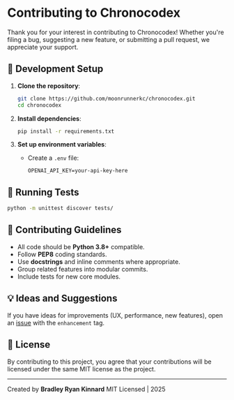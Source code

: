 # Contributing to Chronocodex

Thank you for your interest in contributing to Chronocodex!
Whether you're filing a bug, suggesting a new feature, or submitting a pull request, we appreciate your support.

## 🧰 Development Setup

1. **Clone the repository**:

   ```bash
   git clone https://github.com/moonrunnerkc/chronocodex.git
   cd chronocodex
   ```

2. **Install dependencies**:

   ```bash
   pip install -r requirements.txt
   ```

3. **Set up environment variables**:

   * Create a `.env` file:

     ```env
     OPENAI_API_KEY=your-api-key-here
     ```

## 🧪 Running Tests

```bash
python -m unittest discover tests/
```

## 🧠 Contributing Guidelines

* All code should be **Python 3.8+** compatible.
* Follow **PEP8** coding standards.
* Use **docstrings** and inline comments where appropriate.
* Group related features into modular commits.
* Include tests for new core modules.

## 💡 Ideas and Suggestions

If you have ideas for improvements (UX, performance, new features), open an [issue](https://github.com/your-username/chronocodex/issues) with the `enhancement` tag.

## 📜 License

By contributing to this project, you agree that your contributions will be licensed under the same MIT license as the project.

---

Created by **Bradley Ryan Kinnard**
MIT Licensed | 2025
